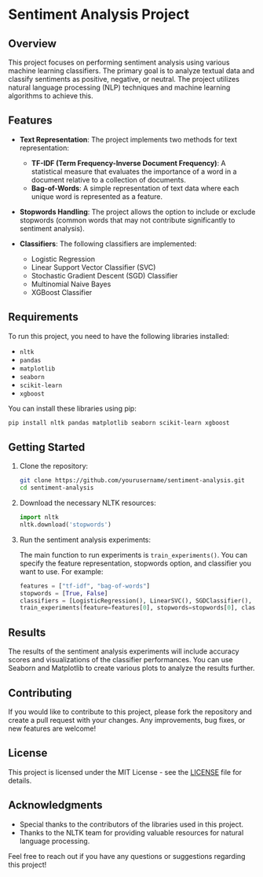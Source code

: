 # Sentiment Analysis Project

## Overview

This project focuses on performing sentiment analysis using various machine learning classifiers. The primary goal is to analyze textual data and classify sentiments as positive, negative, or neutral. The project utilizes natural language processing (NLP) techniques and machine learning algorithms to achieve this.

## Features

- **Text Representation**: The project implements two methods for text representation:
  - **TF-IDF (Term Frequency-Inverse Document Frequency)**: A statistical measure that evaluates the importance of a word in a document relative to a collection of documents.
  - **Bag-of-Words**: A simple representation of text data where each unique word is represented as a feature.

- **Stopwords Handling**: The project allows the option to include or exclude stopwords (common words that may not contribute significantly to sentiment analysis).

- **Classifiers**: The following classifiers are implemented:
  - Logistic Regression
  - Linear Support Vector Classifier (SVC)
  - Stochastic Gradient Descent (SGD) Classifier
  - Multinomial Naive Bayes
  - XGBoost Classifier

## Requirements

To run this project, you need to have the following libraries installed:

- `nltk`
- `pandas`
- `matplotlib`
- `seaborn`
- `scikit-learn`
- `xgboost`

You can install these libraries using pip:

```bash
pip install nltk pandas matplotlib seaborn scikit-learn xgboost
```

## Getting Started

1. Clone the repository:

   ```bash
   git clone https://github.com/yourusername/sentiment-analysis.git
   cd sentiment-analysis
   ```

2. Download the necessary NLTK resources:

   ```python
   import nltk
   nltk.download('stopwords')
   ```

3. Run the sentiment analysis experiments:

   The main function to run experiments is `train_experiments()`. You can specify the feature representation, stopwords option, and classifier you want to use. For example:

   ```python
   features = ["tf-idf", "bag-of-words"]
   stopwords = [True, False]
   classifiers = [LogisticRegression(), LinearSVC(), SGDClassifier(), MultinomialNB(alpha=0.01), XGBClassifier()]
   train_experiments(feature=features[0], stopwords=stopwords[0], classifier=classifiers[2])
   ```

## Results

The results of the sentiment analysis experiments will include accuracy scores and visualizations of the classifier performances. You can use Seaborn and Matplotlib to create various plots to analyze the results further.

## Contributing

If you would like to contribute to this project, please fork the repository and create a pull request with your changes. Any improvements, bug fixes, or new features are welcome!

## License

This project is licensed under the MIT License - see the [LICENSE](LICENSE) file for details.

## Acknowledgments

- Special thanks to the contributors of the libraries used in this project.
- Thanks to the NLTK team for providing valuable resources for natural language processing.

Feel free to reach out if you have any questions or suggestions regarding this project!
